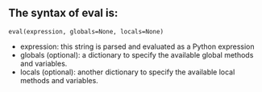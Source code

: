 ## The syntax of eval is:

```
eval(expression, globals=None, locals=None)
```

- expression: this string is parsed and evaluated as a Python expression
- globals (optional): a dictionary to specify the available global methods and variables.
- locals (optional): another dictionary to specify the available local methods and variables.
